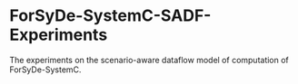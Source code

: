 # ForSyDe-SystemC-SADF-Experiments
The experiments on the scenario-aware dataflow model of computation of ForSyDe-SystemC.

